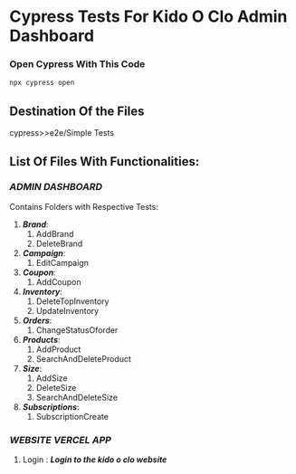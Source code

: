 # Cypress Tests For Kido O Clo Admin Dashboard
### Open Cypress With This Code
```bash
npx cypress open
```
## Destination Of the Files
cypress>>e2e/Simple Tests

## List Of Files With Functionalities:
### ***ADMIN DASHBOARD***
Contains Folders with Respective Tests:
1. ***Brand***:
   1. AddBrand
   2. DeleteBrand
2. ***Campaign***: 
   1. EditCampaign
3. ***Coupon***:
   1. AddCoupon
4. ***Inventory***:
   1. DeleteTopInventory
   2. UpdateInventory
5. ***Orders***:
   1. ChangeStatusOforder
6. ***Products***:
   1. AddProduct
   2. SearchAndDeleteProduct
7. ***Size***:
   1. AddSize
   2. DeleteSize
   3. SearchAndDeleteSize
8. ***Subscriptions***:
   1. SubscriptionCreate



### ***WEBSITE VERCEL APP***
1. Login : ***Login to the kido o clo website***


